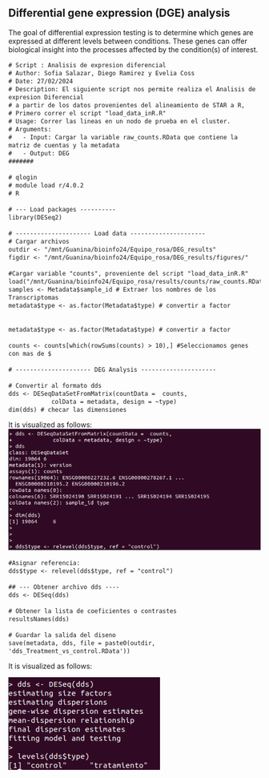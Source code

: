 ## **Differential gene expression (DGE) analysis**

The goal of differential expression testing is to determine which genes are expressed at different levels between conditions. These genes can offer biological insight into the processes affected by the condition(s) of interest.


```{r DEG analysis, eval=FALSE}
# Script : Analisis de expresion diferencial
# Author: Sofia Salazar, Diego Ramirez y Evelia Coss
# Date: 27/02/2024
# Description: El siguiente script nos permite realiza el Analisis de expresion Diferencial
# a partir de los datos provenientes del alineamiento de STAR a R,
# Primero correr el script "load_data_inR.R"
# Usage: Correr las lineas en un nodo de prueba en el cluster.
# Arguments:
#   - Input: Cargar la variable raw_counts.RData que contiene la matriz de cuentas y la metadata
#   - Output: DEG
#######

# qlogin
# module load r/4.0.2
# R

# --- Load packages ----------
library(DESeq2)

# --------------------- Load data ---------------------
# Cargar archivos
outdir <- "/mnt/Guanina/bioinfo24/Equipo_rosa/DEG_results"
figdir <- "/mnt/Guanina/bioinfo24/Equipo_rosa/DEG_results/figures/"

#Cargar variable "counts", proveniente del script "load_data_inR.R"
load("/mnt/Guanina/bioinfo24/Equipo_rosa/results/counts/raw_counts.RData")
samples <- Metadata$sample_id # Extraer los nombres de los Transcriptomas
metadata$type <- as.factor(Metadata$type) # convertir a factor


metadata$type <- as.factor(Metadata$type) # convertir a factor

counts <- counts[which(rowSums(counts) > 10),] #Seleccionamos genes con mas de $

# --------------------- DEG Analysis ---------------------

# Convertir al formato dds
dds <- DESeqDataSetFromMatrix(countData =  counts,
            colData = metadata, design = ~type)
dim(dds) # checar las dimensiones
```

It is visualized as follows:
![](https://github.com/arianaresi/RNA-seq-Project/blob/main/R%20analysis/Images/DEG.png)

```{r DEG dds, eval=FALSE}
#Asignar referencia:
dds$type <- relevel(dds$type, ref = "control")

## --- Obtener archivo dds ----
dds <- DESeq(dds)

# Obtener la lista de coeficientes o contrastes
resultsNames(dds)

# Guardar la salida del diseno
save(metadata, dds, file = paste0(outdir, 'dds_Treatment_vs_control.RData'))
```


It is visualized as follows:

![](https://github.com/arianaresi/RNA-seq-Project/blob/main/R%20analysis/Images/dds.png)
